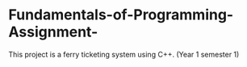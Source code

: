 # Fundamentals-of-Programming-Assignment-
This project is a ferry ticketing system using C++. (Year 1 semester 1)
